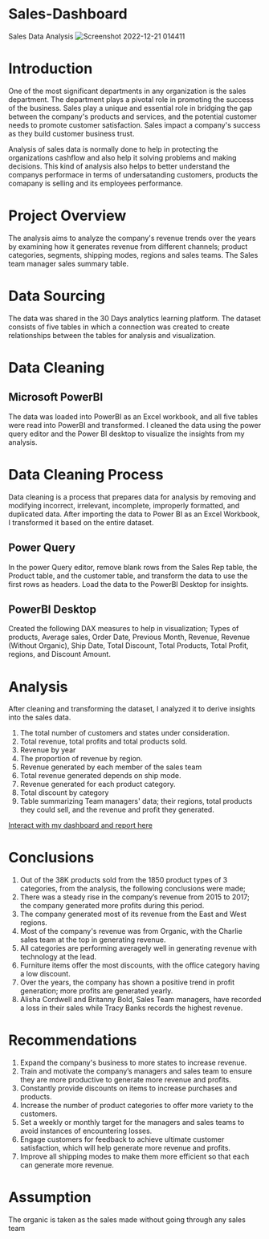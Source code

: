 # Sales-Dashboard
Sales Data Analysis
![Screenshot 2022-12-21 014411](https://user-images.githubusercontent.com/110452335/208781505-873cddcf-372c-40f8-9657-77b1d6eb8eba.png)

# Introduction
One of the most significant departments in any organization is the sales department. The department plays a pivotal role in promoting the success of the business. Sales play a unique and essential role in bridging the gap between the company's products and services, and the potential customer needs to promote customer satisfaction. Sales impact a company's success as they build customer business trust. 

Analysis of sales data is normally done to help in protecting the organizations cashflow and also help it solving problems and making decisions. This kind of analysis also helps to better understand the companys performace in terms of undersatanding customers, products the comapany is selling and its employees performance.

# Project Overview
The analysis aims to analyze the company's revenue trends over the years by examining how it generates revenue from different channels; product categories, segments, shipping modes, regions and sales teams.
The Sales team manager sales summary table.

# Data Sourcing
The data was shared in the 30 Days analytics learning platform. The dataset consists of five tables in which a connection was created to create relationships between the tables for analysis and visualization.

# Data Cleaning
## Microsoft PowerBI
The data was loaded into PowerBI as an Excel workbook, and all five tables were read into PowerBI and transformed.
I cleaned the data using the power query editor and the Power BI desktop to visualize the insights from my analysis.

# Data Cleaning Process
Data cleaning is a process that prepares data for analysis by removing and modifying incorrect, irrelevant, incomplete, improperly formatted, and duplicated data.
After importing the data to Power BI as an Excel Workbook, I transformed it based on the entire dataset.

## Power Query
In the power Query editor, remove blank rows from the Sales Rep table, the Product table, and the customer table, and transform the data to use the first rows as headers.
Load the data to the PowerBI Desktop for insights.

## PowerBI Desktop
Created the following DAX measures to help in visualization; Types of products, Average sales, Order Date, Previous Month, Revenue, Revenue (Without Organic), Ship Date, Total Discount, Total Products, Total Profit, regions, and Discount Amount.
# Analysis
After cleaning and transforming the dataset, I analyzed it to derive insights into the sales data.
1. The total number of customers and states under consideration.
2. Total revenue, total profits and total products sold.
3. Revenue by year
4. The proportion of revenue by region.
5. Revenue generated by each member of the sales team
6. Total revenue generated depends on ship mode.
7. Revenue generated for each product category.
8. Total discount by category
9. Table summarizing Team managers' data; their regions, total products they could sell, and the revenue and profit they generated.

[Interact with my dashboard and report here](https://drive.google.com/file/d/1V_V2GH6g4tTjnjEXi5xOyrY61oKIhR8x/view?usp=share_link)

# Conclusions
1. Out of the 38K products sold from the 1850 product types of 3 categories, from the analysis, the following conclusions were made;
2. There was a steady rise in the company’s revenue from 2015 to 2017; the company generated more profits during this period.
3. The company generated most of its revenue from the East and West regions.
4. Most of the company's revenue was from Organic, with the Charlie sales team at the top in generating revenue.
5. All categories are performing averagely well in generating revenue with technology at the lead.
6. Furniture items offer the most discounts, with the office category having a low discount.
7. Over the years, the company has shown a positive trend in profit generation; more profits are generated yearly.
8. Alisha Cordwell and Britanny Bold, Sales Team managers, have recorded a loss in their sales while Tracy Banks records the highest revenue.

# Recommendations
1. Expand the company's business to more states to increase revenue.
2. Train and motivate the company’s managers and sales team to ensure they are more productive to generate more revenue and profits.
3. Constantly provide discounts on items to increase purchases and products.
4. Increase the number of product categories to offer more variety to the customers.
5. Set a weekly or monthly target for the managers and sales teams to avoid instances of encountering losses.
6. Engage customers for feedback to achieve ultimate customer satisfaction, which will help generate more revenue and profits.
7. Improve all shipping modes to make them more efficient so that each can generate more revenue.

# Assumption
The organic is taken as the sales made without going through any sales team

